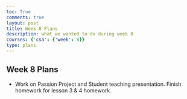 ```yaml
---
toc: True
comments: true
layout: post
title: Week 8 Plans
description: what we wanted to do during week 8
courses: {'csa': {'week': 8}}
type: plans
---
```


## Week 8 Plans
- Work on Passion Project and Student teaching presentation. Finish homework for lesson 3 & 4 homework. 